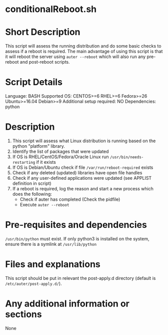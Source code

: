 # conditionalReboot.sh

# Short Description
This script will assess the running distribution and do some basic checks to assess if a reboot is required. The main advantage of using this script is that it will reboot the server using `auter --reboot` which will also run any pre-reboot and post-reboot scripts.


# Script Details

Language: BASH
Supported OS: CENTOS>=6 RHEL>=6 Fedora>=26 Ubuntu>=16.04 Debian>=9
Additional setup required: NO
Dependencies: python 


# Description

1. This script will assess what Linux distribution is running based on the python "platform" library.
2. Identify the list of packages that were updated
3. If OS is RHEL/CentOS/Fedora/Oracle Linux run `/usr/bin/needs-restarting` if it exists
3. If OS is Debian/Ubuntu check if file `/var/run/reboot-required` exists
4. Check if any deleted (updated) libraries have open file handles
5. Check if any user-defined applications were updated (see APPLIST definition in script)
6. If a reboot is required, log the reason and start a new process which does the following:
    * Check if auter has completed (Check the pidfile)
    * Execute `auter --reboot`


# Pre-requisites and dependencies

`/usr/bin/python` must exist. If only python3 is installed on the system, ensure there is a symlink at `/usr/lib/python`

# Files and explanations

This script should be put in relevant the post-apply.d directory (default is `/etc/auter/post-apply.d/`).


# Any additional information or sections

None
